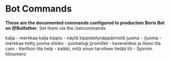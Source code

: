 # Bot Commands
**These are the documented commands configured to production Boris Bot on @Botfather**. Set them via the /setcommands 

kalja - merkkaa kalja
kippis - näytä kippistelynäppäimistö
juoma - /juoma <juomanNimi> - merkkaa tietty juoma
otinko - juomalogi
promillet - kavereidesi ja itsesi tila
cam - Kerthon tila
help - kaikki, mitä sinun tarvitsee tietää
tili - Spinnin tilinumero
